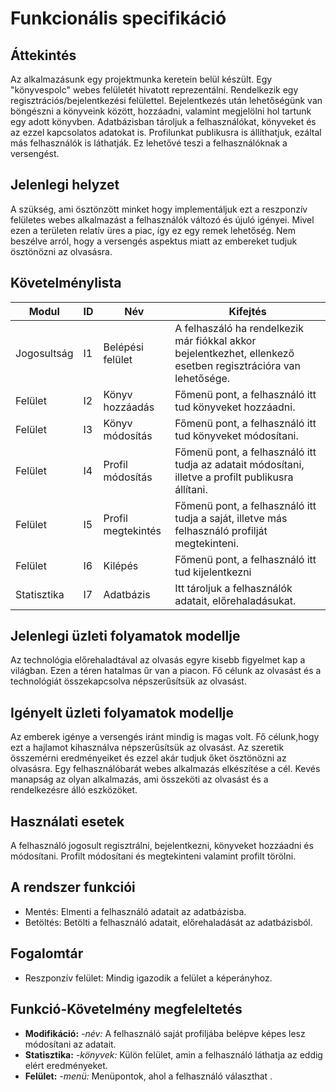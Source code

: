 # Funkcionális specifikáció

## Áttekintés
Az alkalmazásunk egy projektmunka keretein belül készült. Egy "könyvespolc" webes felületét hivatott reprezentálni. Rendelkezik egy regisztrációs/bejelentkezési felülettel. Bejelentkezés után lehetőségünk van böngészni a könyveink között, hozzáadni, valamint megjelölni hol tartunk egy adott könyvben. Adatbázisban tároljuk a felhasználókat, könyveket és az ezzel kapcsolatos adatokat is. Profilunkat publikusra is állíthatjuk, ezáltal más felhasználók is láthatják. Ez lehetővé teszi a felhasználóknak a versengést.

## Jelenlegi helyzet
A szükség, ami ösztönzött minket hogy implementáljuk ezt a reszponzív felületes webes alkalmazást a felhasználók változó és újuló igényei. Mivel ezen a területen relatív üres a piac, így ez egy remek lehetőség. Nem beszélve arról, hogy a versengés aspektus miatt az embereket tudjuk ösztönözni az olvasásra.

## Követelménylista
|    Modul    | ID |       Név          |                                                        Kifejtés                                                |
|-------------|----|--------------------|----------------------------------------------------------------------------------------------------------------|
| Jogosultság | I1 | Belépési felület   | A felhaszáló ha rendelkezik már fiókkal akkor bejelentkezhet, ellenkező esetben regisztrációra van lehetősége. |
|   Felület   | I2 | Könyv hozzáadás    | Főmenü pont, a felhasználó itt tud könyveket hozzáadni.                                                        |
|   Felület   | I3 | Könyv módosítás    | Főmenü pont, a felhasználó itt tud könyveket módosítani.                                                       |
|   Felület   | I4 | Profil módosítás   | Főmenü pont, a felhasználó itt tudja az adatait módosítani, illetve a profilt publikusra állítani.             |
|   Felület   | I5 | Profil megtekintés | Főmenü pont, a felhasználó itt tudja a saját, illetve más felhasználó profilját megtekinteni.                  |
|   Felület   | I6 | Kilépés            | Főmenü pont, a felhasználó itt tud kijelentkezni                                                               |
| Statisztika | I7 | Adatbázis          | Itt tároljuk a felhasználók adatait, előrehaladásukat.                                                         |

## Jelenlegi üzleti folyamatok modellje
Az technológia előrehaladtával az olvasás egyre kisebb figyelmet kap a világban. Ezen a téren hatalmas űr van a piacon. Fő célunk az olvasást és a technológiát összekapcsolva népszerűsítsük az olvasást.

## Igényelt üzleti folyamatok modellje
Az emberek igénye a versengés iránt mindig is magas volt. Fő célunk,hogy ezt a hajlamot kihasználva népszerűsítsük az olvasást. Az szeretik összemérni eredményeiket és ezzel akár tudjuk őket ösztönözni az olvasásra. Egy felhasználóbarát webes alkalmazás elkészítése a cél. Kevés manapság az olyan alkalmazás, ami összeköti az olvasást és a rendelkezésre álló eszközöket.

## Használati esetek
A felhasználó jogosult regisztrálni, bejelentkezni, könyveket hozzáadni és módosítani. Profilt módosítani és megtekinteni valamint profilt törölni.

## A rendszer funkciói
- Mentés: Elmenti a felhasználó adatait az adatbázisba. 
- Betöltés: Betölti a felhasználó adatait, előrehaladását az adatbázisból.

## Fogalomtár 
- Reszponzív felület: Mindig igazodik a felület a képerányhoz.

## Funkció-Követelmény megfeleltetés
- **Modifikáció:** *-név:* A felhasználó saját profiljába belépve képes lesz módosítani az adatait.
- **Statisztika:** *-könyvek:* Külön felület, amin a felhasználó láthatja az eddig elért eredményeket.
- **Felület:** *-menü:* Menüpontok, ahol a felhasználó választhat .
